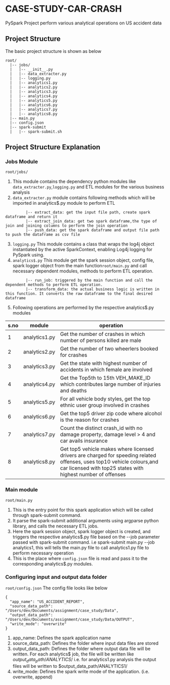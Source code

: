 # CASE-STUDY-CAR-CRASH
 PySpark Project perform various analytical operations on US accident data
 
## Project Structure
The basic project structure is shown as below

```
root/
  |-- jobs/
  |   |-- __init__.py
  |   |-- data_extracter.py
  |   |-- logging.py
  |   |-- analytics1.py
  |   |-- analytics2.py
  |   |-- analytics3.py
  |   |-- analytics4.py
  |   |-- analytics5.py
  |   |-- analytics6.py
  |   |-- analytics7.py
  |   |-- analytics8.py
  |-- main.py
  |-- config.json
  |-- spark-submit
  |   |-- spark-submit.sh
```

## Project Structure Explanation
### Jobs Module 
```root/jobs/```
1. This module contains the dependency python modules like ```data_extracter.py```,```logging.py``` and ETL modules for the various business analysis
2. ```data_extracter.py``` module contains following methods which will be imported in analytics$.py module to perform ETL
```
         |-- extract_data: get the input file path, create spark dataframe and return it
         |-- extract_join_data: get two spark dataframe,the type of join and joining columns to perform the join operation
         |-- push_data: get the spark dataframe and output file path to push the dataframe as csv file
```
3. ```logging.py``` This module contains a class that wraps the log4j object instantiated by the active SparkContext, enabling Log4j logging for PySpark using.
4. ```analytics$.py``` This module get the spark session object, config file, spark logger object from the main function```root/main.py``` and call necessary dependent modules, methods to perform ETL operation.
```
         |-- run_job: triggered by the main function and call the dependent methods to perform ETL operation.
         |-- transform_data: the actual business logic is written in this function. It converts the raw dataframe to the final desired dataframe
```
5. Following operations are performed by the respective analytics$.py modules


| s.no | module        | operation                                                                                                                                                                               |
|------|---------------|-----------------------------------------------------------------------------------------------------------------------------------------------------------------------------------------|
| 1    | analytics1.py | Get the number of crashes in which number of persons killed are male                                                                                                                    |
| 2    | analytics2.py | Get the number of two wheerlers booked for crashes                                                                                                                                      |
| 3    | analytics3.py | Get the state with highest number of accidents in which female are involved                                                                                                             |
| 4    | analytics4.py | Get the Top5th to 15th VEH_MAKE_ID which contributes large number of injuries and deaths                                                                                                |
| 5    | analytics5.py | For all vehicle body styles, get the top ethnic user group involved in crashes                                                                                                                  |
| 6    | analytics6.py | Get the top5 driver zip code where alcohol is the reason for crashes                                                                                                                    |
| 7    | analytics7.py | Count the distinct crash_id with no damage property, damage level > 4 and car avails insurance                                                                                     |
| 8    | analytics8.py | Get top5 vehicle makes where licensed drivers are charged for speeding related offenses, uses top10 vehicle colours,and car licensed with top25 states with highest number of offenses |

### Main module
```root/main.py```
1. This is the entry point for this spark application which will be called through spark-submit command.
2. It parse the spark-submit additional arguments using argparse python library, and calls the necessary ETL jobs. 
3. Here the spark session object, spark logger object is created, and triggers the respective analytics$.py file based on the --job parameter passed with spark-submit command. i.e spark-submit main.py --job analytics1, this will tells the main.py file to call analytics1.py file to perform necessary operation
4. This is the place where ```config.json``` file is read and pass it to the corresponding analytics$.py modules.

### Configuring input and output data folder
```root/config.json```
The config file looks like below
```
{
  "app_name": "US_ACCIDENT_REPORT",
  "source_data_path": "/Users/dev/Documents/assignment/case_study/Data",
  "output_data_path": "/Users/dev/Documents/assignment/case_study/Data/OUTPUT",
  "write_mode": "overwrite"
}
```
1. app_name: Defines the spark application name
2. source_data_path: Defines the folder where input data files are stored
3. output_data_path: Defines the folder where output data file will be written. For each analytics$ job, the file will be written like $output_data_path/ANALYTICS$/
i.e. for analytics1.py analysis the output files will be written to $output_data_path/ANALYTICS1/
4. write_mode: Defines the spark write mode of the application. (i.e. overwrite, append)
